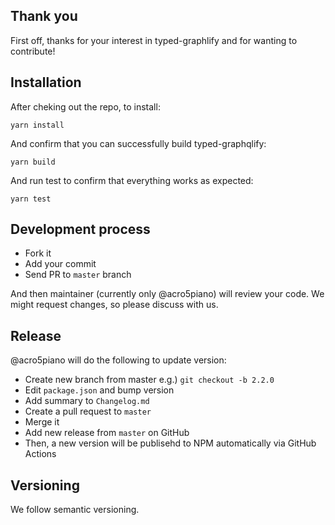 ## Thank you

First off, thanks for your interest in typed-graphlify and for wanting to contribute!

## Installation

After cheking out the repo, to install:

```
yarn install
```

And confirm that you can successfully build typed-graphqlify:

```
yarn build
```

And run test to confirm that everything works as expected:

```
yarn test
```

## Development process

- Fork it
- Add your commit
- Send PR to `master` branch

And then maintainer (currently only @acro5piano) will review your code. We might request changes, so please discuss with us.

## Release

@acro5piano will do the following to update version:

- Create new branch from master e.g.) `git checkout -b 2.2.0`
- Edit `package.json` and bump version
- Add summary to `Changelog.md`
- Create a pull request to `master`
- Merge it
- Add new release from `master` on GitHub
- Then, a new version will be publisehd to NPM automatically via GitHub Actions

## Versioning

We follow semantic versioning.

